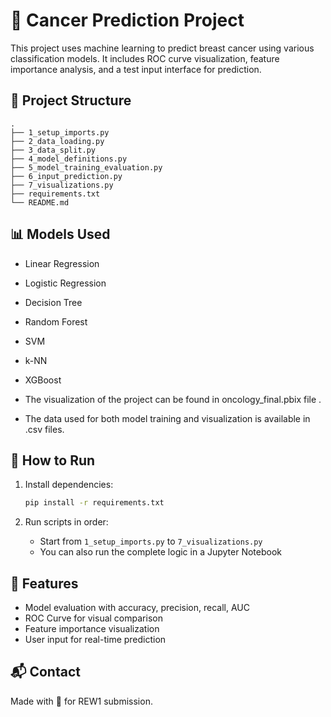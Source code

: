 # 🧬 Cancer Prediction Project

This project uses machine learning to predict breast cancer using various classification models. It includes ROC curve visualization, feature importance analysis, and a test input interface for prediction.

## 📂 Project Structure

```
.
├── 1_setup_imports.py
├── 2_data_loading.py
├── 3_data_split.py
├── 4_model_definitions.py
├── 5_model_training_evaluation.py
├── 6_input_prediction.py
├── 7_visualizations.py
├── requirements.txt
└── README.md
```

## 📊 Models Used

- Linear Regression
- Logistic Regression
- Decision Tree
- Random Forest
- SVM
- k-NN
- XGBoost

- The visualization of the project can be found in oncology_final.pbix file .
  
- The data used for both model training and visualization is available in .csv files.

## 🚀 How to Run

1. Install dependencies:
    ```bash
    pip install -r requirements.txt
    ```

2. Run scripts in order:
    - Start from `1_setup_imports.py` to `7_visualizations.py`
    - You can also run the complete logic in a Jupyter Notebook

## 🔮 Features

- Model evaluation with accuracy, precision, recall, AUC
- ROC Curve for visual comparison
- Feature importance visualization
- User input for real-time prediction

## 📬 Contact

Made with 💙 for REW1 submission.
